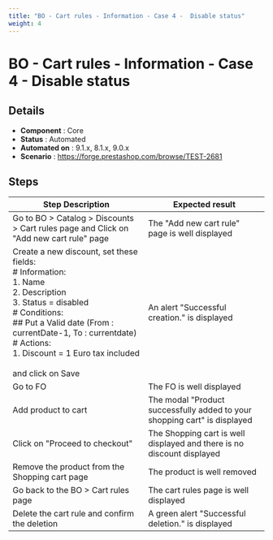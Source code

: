 ```yaml
---
title: "BO - Cart rules - Information - Case 4 -  Disable status"
weight: 4
---
```


# BO - Cart rules - Information - Case 4 -  Disable status
## Details
* **Component** : Core
* **Status** : Automated
* **Automated on** : 9.1.x, 8.1.x, 9.0.x
* **Scenario** : https://forge.prestashop.com/browse/TEST-2681

## Steps
| Step Description | Expected result |
| ----- | ----- |
| Go to BO > Catalog > Discounts > Cart rules page and Click on "Add new cart rule" page | The "Add new cart rule" page is well displayed |
| Create a new discount, set these fields:<br> # Information:<br>1. Name<br>2. Description<br>3. Status = disabled<br> # Conditions:<br> ## Put a Valid date (From : currentDate-1, To : currentdate)<br> # Actions:<br>1. Discount = 1 Euro tax included<br><br>and click on Save | An alert "Successful creation." is displayed |
| Go to FO | The FO is well displayed |
| Add product to cart | The modal "Product successfully added to your shopping cart" is displayed |
| Click on "Proceed to checkout" | The Shopping cart is well displayed and there is no discount displayed |
| Remove the product from the Shopping cart page | The product is well removed |
| Go back to the BO > Cart rules page | The cart rules page is well displayed |
| Delete the cart rule and confirm the deletion | A green alert "Successful deletion." is displayed |
